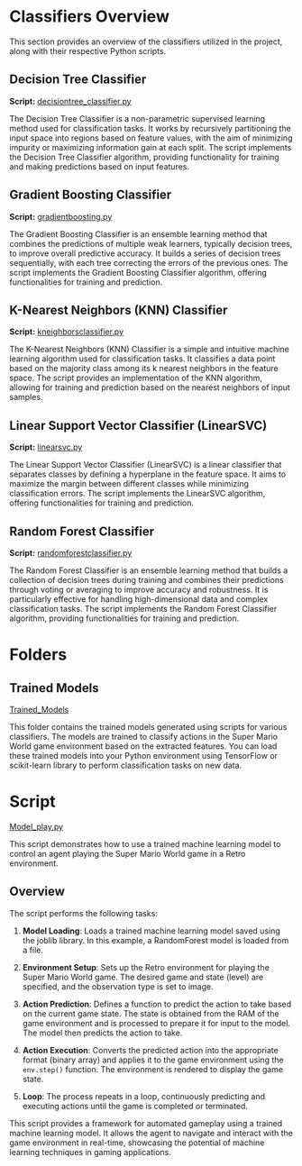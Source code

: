 # Classifiers Overview

This section provides an overview of the classifiers utilized in the project, along with their respective Python scripts.

## Decision Tree Classifier

**Script:** [decisiontree_classifier.py](https://github.com/sankalp-s/MSC_Thesis/blob/main/Classifiers/DecisionTree/decisiontree_classifier.py)

The Decision Tree Classifier is a non-parametric supervised learning method used for classification tasks. It works by recursively partitioning the input space into regions based on feature values, with the aim of minimizing impurity or maximizing information gain at each split. The script implements the Decision Tree Classifier algorithm, providing functionality for training and making predictions based on input features.

## Gradient Boosting Classifier

**Script:** [gradientboosting.py](https://github.com/sankalp-s/MSC_Thesis/blob/main/Classifiers/GradienBoosting/gradientboosting.py)

The Gradient Boosting Classifier is an ensemble learning method that combines the predictions of multiple weak learners, typically decision trees, to improve overall predictive accuracy. It builds a series of decision trees sequentially, with each tree correcting the errors of the previous ones. The script implements the Gradient Boosting Classifier algorithm, offering functionalities for training and prediction.

## K-Nearest Neighbors (KNN) Classifier

**Script:** [kneighborsclassifier.py](https://github.com/sankalp-s/MSC_Thesis/blob/main/Classifiers/KNeighborsClassifier/kneighborsclassifier.py)

The K-Nearest Neighbors (KNN) Classifier is a simple and intuitive machine learning algorithm used for classification tasks. It classifies a data point based on the majority class among its k nearest neighbors in the feature space. The script provides an implementation of the KNN algorithm, allowing for training and prediction based on the nearest neighbors of input samples.

## Linear Support Vector Classifier (LinearSVC)

**Script:** [linearsvc.py](https://github.com/sankalp-s/MSC_Thesis/blob/main/Classifiers/LinearSVC/linearsvc.py)

The Linear Support Vector Classifier (LinearSVC) is a linear classifier that separates classes by defining a hyperplane in the feature space. It aims to maximize the margin between different classes while minimizing classification errors. The script implements the LinearSVC algorithm, offering functionalities for training and prediction.

## Random Forest Classifier

**Script:** [randomforestclassifier.py](https://github.com/sankalp-s/MSC_Thesis/blob/main/Classifiers/Random_Forest/randomforestclassifier.py)

The Random Forest Classifier is an ensemble learning method that builds a collection of decision trees during training and combines their predictions through voting or averaging to improve accuracy and robustness. It is particularly effective for handling high-dimensional data and complex classification tasks. The script implements the Random Forest Classifier algorithm, providing functionalities for training and prediction.

# Folders

## Trained Models

[Trained_Models](https://github.com/sankalp-s/MSC_Thesis/tree/main/Classifiers/Trained_Models)

This folder contains the trained models generated using scripts for various classifiers. The models are trained to classify actions in the Super Mario World game environment based on the extracted features.
You can load these trained models into your Python environment using TensorFlow or scikit-learn library to perform classification tasks on new data.

# Script

[Model_play.py](https://github.com/sankalp-s/MSC_Thesis/blob/main/Classifiers/Model_play.py)

This script demonstrates how to use a trained machine learning model to control an agent playing the Super Mario World game in a Retro environment.

## Overview

The script performs the following tasks:

1. **Model Loading**: Loads a trained machine learning model saved using the joblib library. In this example, a RandomForest model is loaded from a file.

2. **Environment Setup**: Sets up the Retro environment for playing the Super Mario World game. The desired game and state (level) are specified, and the observation type is set to image.

3. **Action Prediction**: Defines a function to predict the action to take based on the current game state. The state is obtained from the RAM of the game environment and is processed to prepare it for input to the model. The model then predicts the action to take.

4. **Action Execution**: Converts the predicted action into the appropriate format (binary array) and applies it to the game environment using the `env.step()` function. The environment is rendered to display the game state.

5. **Loop**: The process repeats in a loop, continuously predicting and executing actions until the game is completed or terminated.

This script provides a framework for automated gameplay using a trained machine learning model. It allows the agent to navigate and interact with the game environment in real-time, showcasing the potential of machine learning techniques in gaming applications.



